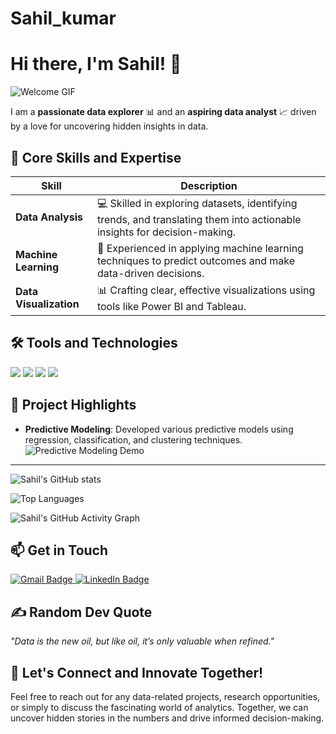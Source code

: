 # Sahil_kumar
# Hi there, I'm Sahil! 👋

![Welcome GIF](https://media.giphy.com/media/3o7TKtnuHOHHUjR38Y/giphy.gif)

I am a **passionate data explorer** 📊 and an **aspiring data analyst** 📈 driven by a love for uncovering hidden insights in data.

## 🚀 Core Skills and Expertise

| **Skill**            | **Description**                                                                                   |
|----------------------|---------------------------------------------------------------------------------------------------|
| **Data Analysis**     | 💻 Skilled in exploring datasets, identifying trends, and translating them into actionable insights for decision-making. |
| **Machine Learning**  | 🤖 Experienced in applying machine learning techniques to predict outcomes and make data-driven decisions. |
| **Data Visualization**| 📊 Crafting clear, effective visualizations using tools like Power BI and Tableau. |

## 🛠 Tools and Technologies
<p>
  <img src="https://img.shields.io/badge/Python-3776AB?style=for-the-badge&logo=python&logoColor=white"/>
  <img src="https://img.shields.io/badge/Power_BI-F2C811?style=for-the-badge&logo=powerbi&logoColor=black"/>
  <img src="https://img.shields.io/badge/Excel-217346?style=for-the-badge&logo=microsoftexcel&logoColor=white"/>
  <img src="https://img.shields.io/badge/SQL-000000?style=for-the-badge&logo=postgresql&logoColor=white"/>
</p>

## 💼 Project Highlights

- **Predictive Modeling**: Developed various predictive models using regression, classification, and clustering techniques.
  ![Predictive Modeling Demo](https://your-gif-url.com/predictive.gif)

---

![Sahil's GitHub stats](https://github-readme-stats.vercel.app/api?username=your-username&show_icons=true&theme=radical)

![Top Languages](https://github-readme-stats.vercel.app/api/top-langs/?username=your-username&layout=compact&theme=radical)

![Sahil's GitHub Activity Graph](https://activity-graph.herokuapp.com/graph?username=your-username&theme=react-dark)

## 📫 Get in Touch

<p>
  <a href="mailto:sahil.yourname@gmail.com">
    <img src="https://img.shields.io/badge/Gmail-D14836?style=for-the-badge&logo=gmail&logoColor=white" alt="Gmail Badge"/>
  </a>
  <a href="https://www.linkedin.com/in/your-linkedin-username">
    <img src="https://img.shields.io/badge/LinkedIn-0A66C2?style=for-the-badge&logo=linkedin&logoColor=white" alt="LinkedIn Badge"/>
  </a>
</p>

## ✍️ Random Dev Quote
_"Data is the new oil, but like oil, it’s only valuable when refined."_

## 🌟 Let's Connect and Innovate Together!
Feel free to reach out for any data-related projects, research opportunities, or simply to discuss the fascinating world of analytics. Together, we can uncover hidden stories in the numbers and drive informed decision-making.
